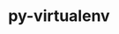 ---
title: "py-virtualenv"
layout: cache
categories: [package, develop]
meta: {"versions": ["20.22.0"], "compilers": ["gcc@=11.1.0"], "oss": ["ubuntu20.04"], "platforms": ["linux"], "targets": ["ppc64le", "x86_64_v3"], "stacks": ["data-vis-sdk", "e4s", "e4s-power", "root"], "num_specs": 31, "num_specs_by_stack": {"e4s-power": 7, "root": 31, "e4s": 16, "data-vis-sdk": 8}}
spec_details: [{"hash": "wkto3fsx4y2ygv6rozfxmw47xbk3rub5", "compiler": "gcc@=11.1.0", "versions": ["20.22.0"], "os": "ubuntu20.04", "platform": "linux", "target": "ppc64le", "variants": ["build_system=python_pip"], "stacks": ["e4s-power", "root"], "size": "-", "tarball": "https://binaries.spack.io/develop/build_cache/linux-ubuntu20.04-ppc64le/gcc-11.1.0/py-virtualenv-20.22.0/linux-ubuntu20.04-ppc64le-gcc-11.1.0-py-virtualenv-20.22.0-wkto3fsx4y2ygv6rozfxmw47xbk3rub5.spack"}, {"hash": "53x7m3yx6s3hstjqaf4leiz35hfyxybv", "compiler": "gcc@=11.1.0", "versions": ["20.22.0"], "os": "ubuntu20.04", "platform": "linux", "target": "ppc64le", "variants": ["build_system=python_pip"], "stacks": ["e4s-power", "root"], "size": "-", "tarball": "https://binaries.spack.io/develop/build_cache/linux-ubuntu20.04-ppc64le/gcc-11.1.0/py-virtualenv-20.22.0/linux-ubuntu20.04-ppc64le-gcc-11.1.0-py-virtualenv-20.22.0-53x7m3yx6s3hstjqaf4leiz35hfyxybv.spack"}, {"hash": "j74npfuapx3bxgd4bbkjjkgpdzj4sr3u", "compiler": "gcc@=11.1.0", "versions": ["20.22.0"], "os": "ubuntu20.04", "platform": "linux", "target": "ppc64le", "variants": ["build_system=python_pip"], "stacks": ["e4s-power", "root"], "size": "-", "tarball": "https://binaries.spack.io/develop/build_cache/linux-ubuntu20.04-ppc64le/gcc-11.1.0/py-virtualenv-20.22.0/linux-ubuntu20.04-ppc64le-gcc-11.1.0-py-virtualenv-20.22.0-j74npfuapx3bxgd4bbkjjkgpdzj4sr3u.spack"}, {"hash": "qoffwp7ownzqshsrnmd22ule7gwsrvlg", "compiler": "gcc@=11.1.0", "versions": ["20.22.0"], "os": "ubuntu20.04", "platform": "linux", "target": "ppc64le", "variants": ["build_system=python_pip"], "stacks": ["e4s-power", "root"], "size": "-", "tarball": "https://binaries.spack.io/develop/build_cache/linux-ubuntu20.04-ppc64le/gcc-11.1.0/py-virtualenv-20.22.0/linux-ubuntu20.04-ppc64le-gcc-11.1.0-py-virtualenv-20.22.0-qoffwp7ownzqshsrnmd22ule7gwsrvlg.spack"}, {"hash": "zzvmiijkrmsgrfuuhgqzkelurzahpo4q", "compiler": "gcc@=11.1.0", "versions": ["20.22.0"], "os": "ubuntu20.04", "platform": "linux", "target": "ppc64le", "variants": ["build_system=python_pip"], "stacks": ["e4s-power", "root"], "size": "-", "tarball": "https://binaries.spack.io/develop/build_cache/linux-ubuntu20.04-ppc64le/gcc-11.1.0/py-virtualenv-20.22.0/linux-ubuntu20.04-ppc64le-gcc-11.1.0-py-virtualenv-20.22.0-zzvmiijkrmsgrfuuhgqzkelurzahpo4q.spack"}, {"hash": "w5rpq5uz7uoimcwzvvycaedolnmuxh27", "compiler": "gcc@=11.1.0", "versions": ["20.22.0"], "os": "ubuntu20.04", "platform": "linux", "target": "ppc64le", "variants": ["build_system=python_pip"], "stacks": ["e4s-power", "root"], "size": "-", "tarball": "https://binaries.spack.io/develop/build_cache/linux-ubuntu20.04-ppc64le/gcc-11.1.0/py-virtualenv-20.22.0/linux-ubuntu20.04-ppc64le-gcc-11.1.0-py-virtualenv-20.22.0-w5rpq5uz7uoimcwzvvycaedolnmuxh27.spack"}, {"hash": "v3fzig4tl254qbhsrefqf4pnjfo3sbv6", "compiler": "gcc@=11.1.0", "versions": ["20.22.0"], "os": "ubuntu20.04", "platform": "linux", "target": "ppc64le", "variants": ["build_system=python_pip"], "stacks": ["e4s-power", "root"], "size": "-", "tarball": "https://binaries.spack.io/develop/build_cache/linux-ubuntu20.04-ppc64le/gcc-11.1.0/py-virtualenv-20.22.0/linux-ubuntu20.04-ppc64le-gcc-11.1.0-py-virtualenv-20.22.0-v3fzig4tl254qbhsrefqf4pnjfo3sbv6.spack"}, {"hash": "sxlnsgxtvagylh3zwnd43o3ui2oc2q65", "compiler": "gcc@=11.1.0", "versions": ["20.22.0"], "os": "ubuntu20.04", "platform": "linux", "target": "x86_64_v3", "variants": ["build_system=python_pip"], "stacks": ["e4s", "root"], "size": "-", "tarball": "https://binaries.spack.io/develop/build_cache/linux-ubuntu20.04-x86_64_v3/gcc-11.1.0/py-virtualenv-20.22.0/linux-ubuntu20.04-x86_64_v3-gcc-11.1.0-py-virtualenv-20.22.0-sxlnsgxtvagylh3zwnd43o3ui2oc2q65.spack"}, {"hash": "xno3cvv3gjcidh6bvd3g5vhxo2yqxoa7", "compiler": "gcc@=11.1.0", "versions": ["20.22.0"], "os": "ubuntu20.04", "platform": "linux", "target": "x86_64_v3", "variants": ["build_system=python_pip"], "stacks": ["e4s", "root"], "size": "-", "tarball": "https://binaries.spack.io/develop/build_cache/linux-ubuntu20.04-x86_64_v3/gcc-11.1.0/py-virtualenv-20.22.0/linux-ubuntu20.04-x86_64_v3-gcc-11.1.0-py-virtualenv-20.22.0-xno3cvv3gjcidh6bvd3g5vhxo2yqxoa7.spack"}, {"hash": "bh7qesmazdl2mjgxwol4btzzhnjeztqo", "compiler": "gcc@=11.1.0", "versions": ["20.22.0"], "os": "ubuntu20.04", "platform": "linux", "target": "x86_64_v3", "variants": ["build_system=python_pip"], "stacks": ["e4s", "root"], "size": "-", "tarball": "https://binaries.spack.io/develop/build_cache/linux-ubuntu20.04-x86_64_v3/gcc-11.1.0/py-virtualenv-20.22.0/linux-ubuntu20.04-x86_64_v3-gcc-11.1.0-py-virtualenv-20.22.0-bh7qesmazdl2mjgxwol4btzzhnjeztqo.spack"}, {"hash": "76gmxtaji73dtg6uzonioad4fgetyxae", "compiler": "gcc@=11.1.0", "versions": ["20.22.0"], "os": "ubuntu20.04", "platform": "linux", "target": "x86_64_v3", "variants": ["build_system=python_pip"], "stacks": ["e4s", "root"], "size": "-", "tarball": "https://binaries.spack.io/develop/build_cache/linux-ubuntu20.04-x86_64_v3/gcc-11.1.0/py-virtualenv-20.22.0/linux-ubuntu20.04-x86_64_v3-gcc-11.1.0-py-virtualenv-20.22.0-76gmxtaji73dtg6uzonioad4fgetyxae.spack"}, {"hash": "nhvdygibyt3liiynycsj4ym2qy57272n", "compiler": "gcc@=11.1.0", "versions": ["20.22.0"], "os": "ubuntu20.04", "platform": "linux", "target": "x86_64_v3", "variants": ["build_system=python_pip"], "stacks": ["e4s", "root"], "size": "-", "tarball": "https://binaries.spack.io/develop/build_cache/linux-ubuntu20.04-x86_64_v3/gcc-11.1.0/py-virtualenv-20.22.0/linux-ubuntu20.04-x86_64_v3-gcc-11.1.0-py-virtualenv-20.22.0-nhvdygibyt3liiynycsj4ym2qy57272n.spack"}, {"hash": "bo5mg5g3eln4exyhih6ei74vylaqzwlh", "compiler": "gcc@=11.1.0", "versions": ["20.22.0"], "os": "ubuntu20.04", "platform": "linux", "target": "x86_64_v3", "variants": ["build_system=python_pip"], "stacks": ["e4s", "root"], "size": "-", "tarball": "https://binaries.spack.io/develop/build_cache/linux-ubuntu20.04-x86_64_v3/gcc-11.1.0/py-virtualenv-20.22.0/linux-ubuntu20.04-x86_64_v3-gcc-11.1.0-py-virtualenv-20.22.0-bo5mg5g3eln4exyhih6ei74vylaqzwlh.spack"}, {"hash": "dtiisbdmcbbf5rwshmgzr6sqorxxwsqv", "compiler": "gcc@=11.1.0", "versions": ["20.22.0"], "os": "ubuntu20.04", "platform": "linux", "target": "x86_64_v3", "variants": ["build_system=python_pip"], "stacks": ["e4s", "root"], "size": "-", "tarball": "https://binaries.spack.io/develop/build_cache/linux-ubuntu20.04-x86_64_v3/gcc-11.1.0/py-virtualenv-20.22.0/linux-ubuntu20.04-x86_64_v3-gcc-11.1.0-py-virtualenv-20.22.0-dtiisbdmcbbf5rwshmgzr6sqorxxwsqv.spack"}, {"hash": "itlsah22ubzwtwpradgfhweur7y5r5ql", "compiler": "gcc@=11.1.0", "versions": ["20.22.0"], "os": "ubuntu20.04", "platform": "linux", "target": "x86_64_v3", "variants": ["build_system=python_pip"], "stacks": ["e4s", "root"], "size": "-", "tarball": "https://binaries.spack.io/develop/build_cache/linux-ubuntu20.04-x86_64_v3/gcc-11.1.0/py-virtualenv-20.22.0/linux-ubuntu20.04-x86_64_v3-gcc-11.1.0-py-virtualenv-20.22.0-itlsah22ubzwtwpradgfhweur7y5r5ql.spack"}, {"hash": "icm3ay5msrzdrqa23qnbh2cww6eqmqse", "compiler": "gcc@=11.1.0", "versions": ["20.22.0"], "os": "ubuntu20.04", "platform": "linux", "target": "x86_64_v3", "variants": ["build_system=python_pip"], "stacks": ["data-vis-sdk", "root"], "size": "-", "tarball": "https://binaries.spack.io/develop/build_cache/linux-ubuntu20.04-x86_64_v3/gcc-11.1.0/py-virtualenv-20.22.0/linux-ubuntu20.04-x86_64_v3-gcc-11.1.0-py-virtualenv-20.22.0-icm3ay5msrzdrqa23qnbh2cww6eqmqse.spack"}, {"hash": "icv5rqegk6jhczzqkamsyu2fwhxihlad", "compiler": "gcc@=11.1.0", "versions": ["20.22.0"], "os": "ubuntu20.04", "platform": "linux", "target": "x86_64_v3", "variants": ["build_system=python_pip"], "stacks": ["data-vis-sdk", "root"], "size": "-", "tarball": "https://binaries.spack.io/develop/build_cache/linux-ubuntu20.04-x86_64_v3/gcc-11.1.0/py-virtualenv-20.22.0/linux-ubuntu20.04-x86_64_v3-gcc-11.1.0-py-virtualenv-20.22.0-icv5rqegk6jhczzqkamsyu2fwhxihlad.spack"}, {"hash": "u7iavs4d5vfxmmma6t5orgwix2whikm7", "compiler": "gcc@=11.1.0", "versions": ["20.22.0"], "os": "ubuntu20.04", "platform": "linux", "target": "x86_64_v3", "variants": ["build_system=python_pip"], "stacks": ["data-vis-sdk", "root"], "size": "-", "tarball": "https://binaries.spack.io/develop/build_cache/linux-ubuntu20.04-x86_64_v3/gcc-11.1.0/py-virtualenv-20.22.0/linux-ubuntu20.04-x86_64_v3-gcc-11.1.0-py-virtualenv-20.22.0-u7iavs4d5vfxmmma6t5orgwix2whikm7.spack"}, {"hash": "ug2nychz5dclhcr77s4y3ucgehnpb4ny", "compiler": "gcc@=11.1.0", "versions": ["20.22.0"], "os": "ubuntu20.04", "platform": "linux", "target": "x86_64_v3", "variants": ["build_system=python_pip"], "stacks": ["data-vis-sdk", "root"], "size": "-", "tarball": "https://binaries.spack.io/develop/build_cache/linux-ubuntu20.04-x86_64_v3/gcc-11.1.0/py-virtualenv-20.22.0/linux-ubuntu20.04-x86_64_v3-gcc-11.1.0-py-virtualenv-20.22.0-ug2nychz5dclhcr77s4y3ucgehnpb4ny.spack"}, {"hash": "dwlvrstgptet7cbt567znopmb63qq67s", "compiler": "gcc@=11.1.0", "versions": ["20.22.0"], "os": "ubuntu20.04", "platform": "linux", "target": "x86_64_v3", "variants": ["build_system=python_pip"], "stacks": ["data-vis-sdk", "root"], "size": "-", "tarball": "https://binaries.spack.io/develop/build_cache/linux-ubuntu20.04-x86_64_v3/gcc-11.1.0/py-virtualenv-20.22.0/linux-ubuntu20.04-x86_64_v3-gcc-11.1.0-py-virtualenv-20.22.0-dwlvrstgptet7cbt567znopmb63qq67s.spack"}, {"hash": "qtywqfmjk3cv5dr45ysz335slsdden4b", "compiler": "gcc@=11.1.0", "versions": ["20.22.0"], "os": "ubuntu20.04", "platform": "linux", "target": "x86_64_v3", "variants": ["build_system=python_pip"], "stacks": ["data-vis-sdk", "root"], "size": "-", "tarball": "https://binaries.spack.io/develop/build_cache/linux-ubuntu20.04-x86_64_v3/gcc-11.1.0/py-virtualenv-20.22.0/linux-ubuntu20.04-x86_64_v3-gcc-11.1.0-py-virtualenv-20.22.0-qtywqfmjk3cv5dr45ysz335slsdden4b.spack"}, {"hash": "sjdc2smur57s335y7qdm64pvkubrprut", "compiler": "gcc@=11.1.0", "versions": ["20.22.0"], "os": "ubuntu20.04", "platform": "linux", "target": "x86_64_v3", "variants": ["build_system=python_pip"], "stacks": ["e4s", "root"], "size": "-", "tarball": "https://binaries.spack.io/develop/build_cache/linux-ubuntu20.04-x86_64_v3/gcc-11.1.0/py-virtualenv-20.22.0/linux-ubuntu20.04-x86_64_v3-gcc-11.1.0-py-virtualenv-20.22.0-sjdc2smur57s335y7qdm64pvkubrprut.spack"}, {"hash": "i6ftioopgh2dgeczm4t4cpcnw45ovdnf", "compiler": "gcc@=11.1.0", "versions": ["20.22.0"], "os": "ubuntu20.04", "platform": "linux", "target": "x86_64_v3", "variants": ["build_system=python_pip"], "stacks": ["e4s", "root"], "size": "-", "tarball": "https://binaries.spack.io/develop/build_cache/linux-ubuntu20.04-x86_64_v3/gcc-11.1.0/py-virtualenv-20.22.0/linux-ubuntu20.04-x86_64_v3-gcc-11.1.0-py-virtualenv-20.22.0-i6ftioopgh2dgeczm4t4cpcnw45ovdnf.spack"}, {"hash": "3jizt52hm4qcf5poakdftwr5h64n47qn", "compiler": "gcc@=11.1.0", "versions": ["20.22.0"], "os": "ubuntu20.04", "platform": "linux", "target": "x86_64_v3", "variants": ["build_system=python_pip"], "stacks": ["data-vis-sdk", "root"], "size": "-", "tarball": "https://binaries.spack.io/develop/build_cache/linux-ubuntu20.04-x86_64_v3/gcc-11.1.0/py-virtualenv-20.22.0/linux-ubuntu20.04-x86_64_v3-gcc-11.1.0-py-virtualenv-20.22.0-3jizt52hm4qcf5poakdftwr5h64n47qn.spack"}, {"hash": "pb3zuviq5jkai23p3wlcbl45gjoljwqs", "compiler": "gcc@=11.1.0", "versions": ["20.22.0"], "os": "ubuntu20.04", "platform": "linux", "target": "x86_64_v3", "variants": ["build_system=python_pip"], "stacks": ["e4s", "root"], "size": "-", "tarball": "https://binaries.spack.io/develop/build_cache/linux-ubuntu20.04-x86_64_v3/gcc-11.1.0/py-virtualenv-20.22.0/linux-ubuntu20.04-x86_64_v3-gcc-11.1.0-py-virtualenv-20.22.0-pb3zuviq5jkai23p3wlcbl45gjoljwqs.spack"}, {"hash": "hck5rssy2jopnkhq6qyhupce54kpzft2", "compiler": "gcc@=11.1.0", "versions": ["20.22.0"], "os": "ubuntu20.04", "platform": "linux", "target": "x86_64_v3", "variants": ["build_system=python_pip"], "stacks": ["data-vis-sdk", "root"], "size": "-", "tarball": "https://binaries.spack.io/develop/build_cache/linux-ubuntu20.04-x86_64_v3/gcc-11.1.0/py-virtualenv-20.22.0/linux-ubuntu20.04-x86_64_v3-gcc-11.1.0-py-virtualenv-20.22.0-hck5rssy2jopnkhq6qyhupce54kpzft2.spack"}, {"hash": "5w7mohhkoivqssanogmwtl3f66nbsydy", "compiler": "gcc@=11.1.0", "versions": ["20.22.0"], "os": "ubuntu20.04", "platform": "linux", "target": "x86_64_v3", "variants": ["build_system=python_pip"], "stacks": ["e4s", "root"], "size": "-", "tarball": "https://binaries.spack.io/develop/build_cache/linux-ubuntu20.04-x86_64_v3/gcc-11.1.0/py-virtualenv-20.22.0/linux-ubuntu20.04-x86_64_v3-gcc-11.1.0-py-virtualenv-20.22.0-5w7mohhkoivqssanogmwtl3f66nbsydy.spack"}, {"hash": "pkuiftj3r5u5l4uhwor6ufhcbbcusvta", "compiler": "gcc@=11.1.0", "versions": ["20.22.0"], "os": "ubuntu20.04", "platform": "linux", "target": "x86_64_v3", "variants": ["build_system=python_pip"], "stacks": ["e4s", "root"], "size": "-", "tarball": "https://binaries.spack.io/develop/build_cache/linux-ubuntu20.04-x86_64_v3/gcc-11.1.0/py-virtualenv-20.22.0/linux-ubuntu20.04-x86_64_v3-gcc-11.1.0-py-virtualenv-20.22.0-pkuiftj3r5u5l4uhwor6ufhcbbcusvta.spack"}, {"hash": "xhryzytwkjn5qcznovoy2kcokqmqvaft", "compiler": "gcc@=11.1.0", "versions": ["20.22.0"], "os": "ubuntu20.04", "platform": "linux", "target": "x86_64_v3", "variants": ["build_system=python_pip"], "stacks": ["e4s", "root"], "size": "-", "tarball": "https://binaries.spack.io/develop/build_cache/linux-ubuntu20.04-x86_64_v3/gcc-11.1.0/py-virtualenv-20.22.0/linux-ubuntu20.04-x86_64_v3-gcc-11.1.0-py-virtualenv-20.22.0-xhryzytwkjn5qcznovoy2kcokqmqvaft.spack"}, {"hash": "npgqwnnx4sj3j66emzuy7g4odnojoaxy", "compiler": "gcc@=11.1.0", "versions": ["20.22.0"], "os": "ubuntu20.04", "platform": "linux", "target": "x86_64_v3", "variants": ["build_system=python_pip"], "stacks": ["e4s", "root"], "size": "-", "tarball": "https://binaries.spack.io/develop/build_cache/linux-ubuntu20.04-x86_64_v3/gcc-11.1.0/py-virtualenv-20.22.0/linux-ubuntu20.04-x86_64_v3-gcc-11.1.0-py-virtualenv-20.22.0-npgqwnnx4sj3j66emzuy7g4odnojoaxy.spack"}, {"hash": "tdodcld42tw62gw4nemus6y4clbzzer2", "compiler": "gcc@=11.1.0", "versions": ["20.22.0"], "os": "ubuntu20.04", "platform": "linux", "target": "x86_64_v3", "variants": ["build_system=python_pip"], "stacks": ["e4s", "root"], "size": "-", "tarball": "https://binaries.spack.io/develop/build_cache/linux-ubuntu20.04-x86_64_v3/gcc-11.1.0/py-virtualenv-20.22.0/linux-ubuntu20.04-x86_64_v3-gcc-11.1.0-py-virtualenv-20.22.0-tdodcld42tw62gw4nemus6y4clbzzer2.spack"}]
---